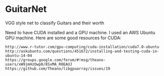 # GuitarNet

VGG style net to classify Guitars and their worth

Need to have CUDA installed and a GPU machine.
I used an AWS Ubuntu GPU machine. 
Here are some good resources for CUDA:
    
    http://www.r-tutor.com/gpu-computing/cuda-installation/cuda7.0-ubuntu
    http://askubuntu.com/questions/451672/installing-and-testing-cuda-in-ubuntu-14-04
    https://groups.google.com/forum/#!msg/theano-users/xW9jmHzOwp0/8SvMA_R0EAUJ
    https://github.com/Theano/libgpuarray/issues/19

